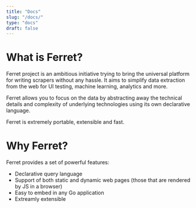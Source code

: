 ```yaml
---
title: "Docs"
slug: "/docs/"
type: "docs"
draft: false
---
```


# What is Ferret?

Ferret project is an ambitious initiative trying to bring the universal platform for writing scrapers without any hassle. It aims to simplify data extraction from the web for UI testing, machine learning, analytics and more.    
      
Ferret allows you to focus on the data by abstracting away the technical details and complexity of underlying technologies using its own declarative language. 

Ferret is extremely portable, extensible and fast.

# Why Ferret?

Ferret provides a set of powerful features:

- Declarative query language
- Support of both static and dynamic web pages (those that are rendered by JS in a browser)
- Easy to embed in any Go application
- Extreamly extensible